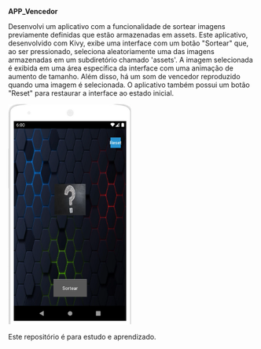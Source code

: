 
**APP_Vencedor**

Desenvolvi um aplicativo com a funcionalidade de sortear imagens previamente definidas que estão armazenadas em assets. Este aplicativo, desenvolvido com Kivy, exibe uma interface com um botão "Sortear" que, ao ser pressionado, seleciona aleatoriamente uma das imagens armazenadas em um subdiretório chamado 'assets'. A imagem selecionada é exibida em uma área específica da interface com uma animação de aumento de tamanho. Além disso, há um som de vencedor reproduzido quando uma imagem é selecionada. O aplicativo também possui um botão "Reset" para restaurar a interface ao estado inicial.

<img src="Image_App_Vencedor.png" alt="APP_Vencedor Image" width="250">

Este repositório é para estudo e aprendizado.
